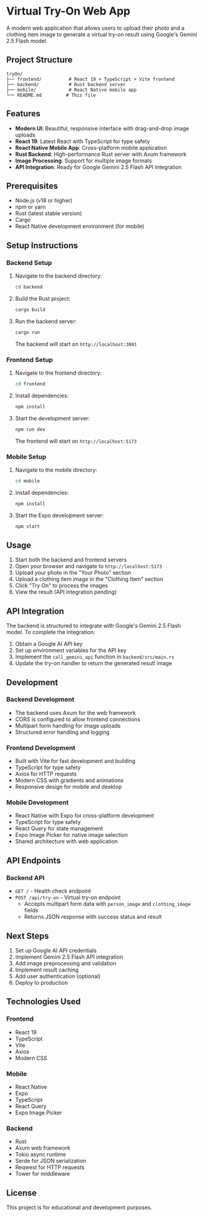 # Virtual Try-On Web App

A modern web application that allows users to upload their photo and a clothing item image to generate a virtual try-on result using Google's Gemini 2.5 Flash model.

## Project Structure

```
tryOn/
├── frontend/          # React 19 + TypeScript + Vite frontend
├── backend/           # Rust backend server
├── mobile/            # React Native mobile app
└── README.md         # This file
```

## Features

- **Modern UI**: Beautiful, responsive interface with drag-and-drop image uploads
- **React 19**: Latest React with TypeScript for type safety
- **React Native Mobile App**: Cross-platform mobile application
- **Rust Backend**: High-performance Rust server with Axum framework
- **Image Processing**: Support for multiple image formats
- **API Integration**: Ready for Google Gemini 2.5 Flash API integration

## Prerequisites

- Node.js (v18 or higher)
- npm or yarn
- Rust (latest stable version)
- Cargo
- React Native development environment (for mobile)

## Setup Instructions

### Backend Setup

1. Navigate to the backend directory:
   ```bash
   cd backend
   ```

2. Build the Rust project:
   ```bash
   cargo build
   ```

3. Run the backend server:
   ```bash
   cargo run
   ```

   The backend will start on `http://localhost:3001`

### Frontend Setup

1. Navigate to the frontend directory:
   ```bash
   cd frontend
   ```

2. Install dependencies:
   ```bash
   npm install
   ```

3. Start the development server:
   ```bash
   npm run dev
   ```

   The frontend will start on `http://localhost:5173`

### Mobile Setup

1. Navigate to the mobile directory:
   ```bash
   cd mobile
   ```

2. Install dependencies:
   ```bash
   npm install
   ```

3. Start the Expo development server:
   ```bash
   npm start
   ```

## Usage

1. Start both the backend and frontend servers
2. Open your browser and navigate to `http://localhost:5173`
3. Upload your photo in the "Your Photo" section
4. Upload a clothing item image in the "Clothing Item" section
5. Click "Try On" to process the images
6. View the result (API integration pending)

## API Integration

The backend is structured to integrate with Google's Gemini 2.5 Flash model. To complete the integration:

1. Obtain a Google AI API key
2. Set up environment variables for the API key
3. Implement the `call_gemini_api` function in `backend/src/main.rs`
4. Update the try-on handler to return the generated result image

## Development

### Backend Development

- The backend uses Axum for the web framework
- CORS is configured to allow frontend connections
- Multipart form handling for image uploads
- Structured error handling and logging

### Frontend Development

- Built with Vite for fast development and building
- TypeScript for type safety
- Axios for HTTP requests
- Modern CSS with gradients and animations
- Responsive design for mobile and desktop

### Mobile Development

- React Native with Expo for cross-platform development
- TypeScript for type safety
- React Query for state management
- Expo Image Picker for native image selection
- Shared architecture with web application

## API Endpoints

### Backend API

- `GET /` - Health check endpoint
- `POST /api/try-on` - Virtual try-on endpoint
  - Accepts multipart form data with `person_image` and `clothing_image` fields
  - Returns JSON response with success status and result

## Next Steps

1. Set up Google AI API credentials
2. Implement Gemini 2.5 Flash API integration
3. Add image preprocessing and validation
4. Implement result caching
5. Add user authentication (optional)
6. Deploy to production

## Technologies Used

### Frontend
- React 19
- TypeScript
- Vite
- Axios
- Modern CSS

### Mobile
- React Native
- Expo
- TypeScript
- React Query
- Expo Image Picker

### Backend
- Rust
- Axum web framework
- Tokio async runtime
- Serde for JSON serialization
- Reqwest for HTTP requests
- Tower for middleware

## License

This project is for educational and development purposes.

